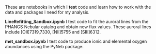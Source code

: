 These are notebooks in which I **test** code and learn how to work with the data and packages I need for my analysis. 

**LineRefitting_Sandbox.ipynb** I test code to fit the auroral lines from the PHANGS Nebular catalog and obtain new flux values. These auroral lines include [OII]7319,7330, [NII]5755 and [SIII]6312. 

**met_sandbox.ipynb** I test code to produce ionic and elemental oxygen abundances using the PyNeb package. 
